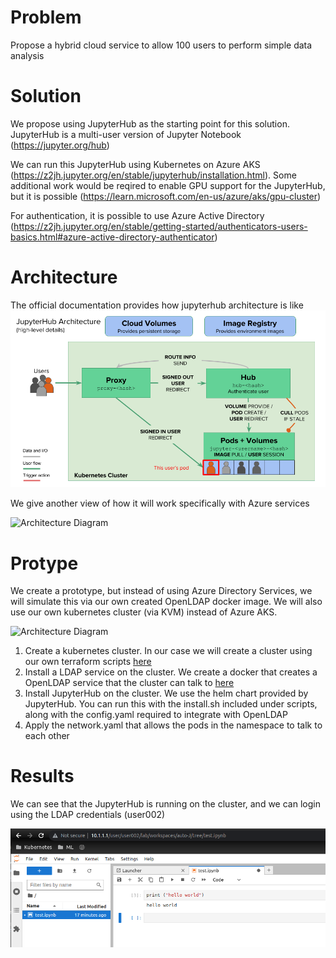 # Problem

Propose a hybrid cloud service to allow 100 users to perform simple data analysis

# Solution

We propose using JupyterHub as the starting point for this solution. JupyterHub is a multi-user version of Jupyter Notebook (https://jupyter.org/hub)

We can run this JupyterHub using Kubernetes on Azure AKS (https://z2jh.jupyter.org/en/stable/jupyterhub/installation.html). Some additional work would be reqired to enable GPU support for the JupyterHub, but it is possible (https://learn.microsoft.com/en-us/azure/aks/gpu-cluster)

For authentication, it is possible to use Azure Active Directory (https://z2jh.jupyter.org/en/stable/getting-started/authenticators-users-basics.html#azure-active-directory-authenticator)


# Architecture

The official documentation provides how jupyterhub architecture is like
![Alt text](image.png)

We give another view of how it will work specifically with Azure services

![Architecture Diagram](http://www.plantuml.com/plantuml/proxy?cache=no&src=https://raw.githubusercontent.com/nicholas-yjtang/interview/main/cloud/jupyterhub1/diagrams/architecture_azure.puml)

# Protype

We create a prototype, but instead of using Azure Directory Services, we will simulate this via our own created OpenLDAP docker image. We will also use our own kubernetes cluster (via KVM) instead of Azure AKS.

![Architecture Diagram](http://www.plantuml.com/plantuml/proxy?cache=no&src=https://raw.githubusercontent.com/nicholas-yjtang/interview/main/cloud/jupyterhub1/diagrams/architecture_kvm_openldap.puml)

1. Create a kubernetes cluster. In our case we will create a cluster using our own terraform scripts [here](https://github.com/nicholas-yjtang/scripts/tree/main/terraform/kubernetes)
2. Install a LDAP service on the cluster. We create a docker that creates a OpenLDAP service that the cluster can talk to [here](https://github.com/nicholas-yjtang/scripts/tree/main/docker/openldap)
3. Install JupyterHub on the cluster. We use the helm chart provided by JupyterHub. You can run this with the install.sh included under scripts, along with the config.yaml required to integrate with OpenLDAP
4. Apply the network.yaml that allows the pods in the namespace to talk to each other

# Results

We can see that the JupyterHub is running on the cluster, and we can login using the LDAP credentials (user002)

![Alt text](image-1.png)
